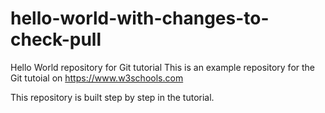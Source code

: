 # hello-world-with-changes-to-check-pull
Hello World repository for Git tutorial
This is an example repository for the Git tutoial on https://www.w3schools.com

This repository is built step by step in the tutorial.
